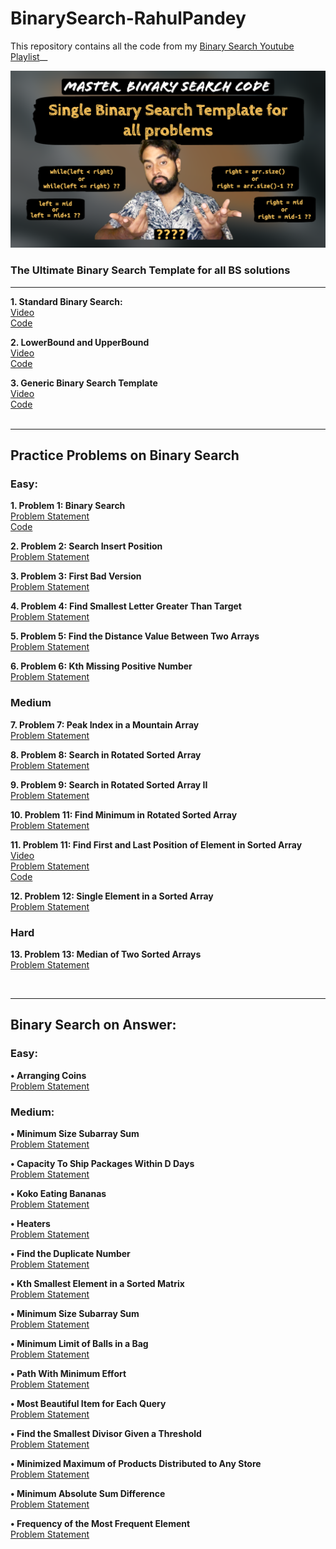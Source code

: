 # BinarySearch-RahulPandey
This repository contains all the code from my [Binary Search Youtube Playlist](https://www.youtube.com/playlist?list=PL-XOF8kAzhAVdv65Oi3o-VNjXzcQzVJwL)__

![Ultimate Generic Binary Search Template](https://github.com/rahularity/BinarySearch-RahulPandey/blob/main/Generic%20Binary%20Search%20Template/Generic-BinarySearch-Template.png)
### The Ultimate Binary Search Template for all BS solutions
---
__1. Standard Binary Search:__<br>
[Video](https://youtu.be/ZxYuNSLo5Gg)<br>
[Code](https://github.com/rahularity/BinarySearch-RahulPandey/blob/main/Generic%20Binary%20Search%20Template/Standard%20Binary%20Search.cpp)

__2. LowerBound and UpperBound__<br>
[Video](https://youtu.be/kXu6sSMnL6A)<br>
[Code](https://github.com/rahularity/BinarySearch-RahulPandey/blob/main/Generic%20Binary%20Search%20Template/Lower%20and%20Upper%20Bound.cpp)

__3. Generic Binary Search Template__<br>
[Video](https://youtu.be/o3u-_gEUAVk)<br>
[Code](https://github.com/rahularity/BinarySearch-RahulPandey/blob/main/Generic%20Binary%20Search%20Template/Generic%20BS%20Template.cpp)<br><br>

---
## Practice Problems on Binary Search

### Easy:
__1. Problem 1: Binary Search__<br>
[Problem Statement](https://leetcode.com/problems/binary-search/)<br>
[Code](https://github.com/rahularity/BinarySearch-RahulPandey/blob/main/Practice%20Problems/Problem%201%3A%20Binary%20Search.cpp)

__2. Problem 2: Search Insert Position__<br>
[Problem Statement](https://leetcode.com/problems/search-insert-position/)<br>

__3. Problem 3: First Bad Version__<br>
[Problem Statement](https://leetcode.com/problems/first-bad-version/description/)<br>

__4. Problem 4: Find Smallest Letter Greater Than Target__<br>
[Problem Statement](https://leetcode.com/problems/find-smallest-letter-greater-than-target/description/)<br>

__5. Problem 5: Find the Distance Value Between Two Arrays__<br>
[Problem Statement](https://leetcode.com/problems/find-the-distance-value-between-two-arrays/description/)<br>

__6. Problem 6: Kth Missing Positive Number__<br>
[Problem Statement](https://leetcode.com/problems/kth-missing-positive-number/description/)<br>


### Medium
__7. Problem 7: Peak Index in a Mountain Array__<br>
[Problem Statement](https://leetcode.com/problems/peak-index-in-a-mountain-array/description/)<br>

__8. Problem 8: Search in Rotated Sorted Array__<br>
[Problem Statement](https://leetcode.com/problems/search-in-rotated-sorted-array/description/)

__9. Problem 9: Search in Rotated Sorted Array II__<br>
[Problem Statement](https://leetcode.com/problems/search-in-rotated-sorted-array-ii/description/)

__10. Problem 11: Find Minimum in Rotated Sorted Array__<br>
[Problem Statement](https://leetcode.com/problems/find-minimum-in-rotated-sorted-array/description/)

__11. Problem 11: Find First and Last Position of Element in Sorted Array__<br>
[Video](https://youtu.be/LsVgsor5tZ0)<br>
[Problem Statement](https://leetcode.com/problems/find-first-and-last-position-of-element-in-sorted-array/)<br>
[Code](https://github.com/rahularity/BinarySearch-RahulPandey/blob/main/Problem1:%20First%20and%20Last%20Index%20of%20an%20element%20in%20sorted%20array.cpp)<br>

__12. Problem 12: Single Element in a Sorted Array__<br>
[Problem Statement](https://leetcode.com/problems/single-element-in-a-sorted-array/)

### Hard<br>
__13. Problem 13: Median of Two Sorted Arrays__<br> 
[Problem Statement](https://leetcode.com/problems/median-of-two-sorted-arrays/)

<br>

---

## Binary Search on Answer:
### Easy: <br>

__• Arranging Coins__<br>
[Problem Statement](https://leetcode.com/problems/arranging-coins/)


### Medium:
__• Minimum Size Subarray Sum__<br>
[Problem Statement](https://leetcode.com/problems/minimum-size-subarray-sum/) <br>

__• Capacity To Ship Packages Within D Days__<br> 
[Problem Statement](https://leetcode.com/problems/capacity-to-ship-packages-within-d-days/) <br>

__• Koko Eating Bananas__<br> 
[Problem Statement](https://leetcode.com/problems/koko-eating-bananas/) <br>

__• Heaters__<br> 
[Problem Statement](https://leetcode.com/problems/heaters/) <br>

__• Find the Duplicate Number__<br> 
[Problem Statement](https://leetcode.com/problems/find-the-duplicate-number/) <br>

__• Kth Smallest Element in a Sorted Matrix__<br>
[Problem Statement](https://leetcode.com/problems/kth-smallest-element-in-a-sorted-matrix/) <br>

__• Minimum Size Subarray Sum__<br> 
[Problem Statement](https://leetcode.com/problems/minimum-size-subarray-sum/) <br>

__• Minimum Limit of Balls in a Bag__<br> 
[Problem Statement](https://leetcode.com/problems/minimum-limit-of-balls-in-a-bag/) <br>

__• Path With Minimum Effort__<br> 
[Problem Statement](https://leetcode.com/problems/path-with-minimum-effort/) <br>

__• Most Beautiful Item for Each Query__<br> 
[Problem Statement](https://leetcode.com/problems/most-beautiful-item-for-each-query/) <br>

__• Find the Smallest Divisor Given a Threshold__<br> 
[Problem Statement](https://leetcode.com/problems/find-the-smallest-divisor-given-a-threshold/) <br>

__• Minimized Maximum of Products Distributed to Any Store__<br> 
[Problem Statement](https://leetcode.com/problems/minimized-maximum-of-products-distributed-to-any-store/) <br>

__• Minimum Absolute Sum Difference__<br> 
[Problem Statement](https://leetcode.com/problems/minimum-absolute-sum-difference/) <br>

__• Frequency of the Most Frequent Element__<br> 
[Problem Statement](https://leetcode.com/problems/frequency-of-the-most-frequent-element/) <br>
